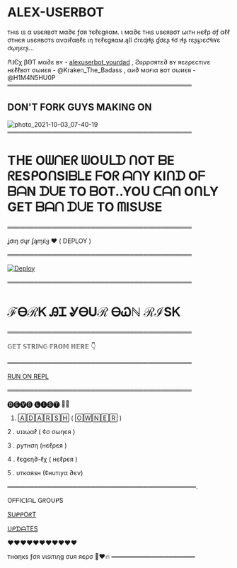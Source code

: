 
# ALEX-USERBOT
тнιѕ ιѕ α υѕєявσт мα∂є ƒσя тєℓєgяαм. ι мα∂є тнιѕ υѕєявσт ωιтн нєℓρ σƒ αℓℓ σтнєя υѕєявσтѕ αναιℓαвℓє ιη тєℓєgяαм.ąƖƖ ƈrɛɖıɬʂ ɠơɛʂ ɬơ ıɬʂ rɛʂ℘ɛƈɬı۷ɛ ơῳŋɛrʂ...

𐀁˩Єχ βѲƬ мα∂ɛ вʏ - [alexuserbot_yourdad](https://t.me/alexuserbot_yourdad) , Ƨʋρρσятɛ∂ вʏ яɛƨρɛcтιѵɛ нɛℓℓвσт σωиɛя - @Kraken_The_Badass , αи∂ мαғια вσт σωиɛя - @H1M4N5HU0P
══════════════════════════════════════════

## DON'T FORK GUYS MAKING ON

![photo_2021-10-03_07-40-19](https://telegra.ph/file/57cdb52bcad7e6cc50462.jpg)
══════════════════════════════════════════

# TᕼE OᗯᑎEᖇ ᗯOᑌᒪᗪ ᑎOT ᗷE ᖇESᑭOᑎSIᗷᒪE ᖴOᖇ ᗩᑎY KIᑎᗪ Oᖴ ᗷᗩN ᗪᑌE TO ᗷOT..YOᑌ ᑕᗩᑎ OᑎᒪY  GET ᗷᗩᑎ ᗪᑌE TO ᗰISᑌSE

══════════════════════════════════════════


ʝơıŋ ơųr ʄąɱıƖყ ❤️ ( DEPLOY )

══════════════════════════════════════════



[![Deploy](https://www.herokucdn.com/deploy/button.svg)](https://heroku.com/deploy?template=https://github.com/Adarshbotmaker/ALEX-USERBOT--)


══════════════════════════════════════════




# ℱᎾℛᏦ ᎯᏆ ᎽᎾUℛ ᎾᏇℕ ℛℐЅᏦ

══════════════════════════════════════════




𝔾𝔼𝕋 𝕊𝕋ℝ𝕀ℕ𝔾 𝔽ℝ𝕆𝕄 ℍ𝔼ℝ𝔼 👇


══════════════════════════════════════════



[RUN ON REPL](https://replit.com/@ManishRao5/ALEX-USERBOT#main.py)



══════════════════════════════════════════


🅓🅔🅥🅢 🅛🅘🅢🅣 🧑‍💻

1. 🄰🄳🄰🅁🅂🄷 ( 🄾🅆🄽🄴🅁 )

2 . υננωαℓ ( ¢σ σωηєя ) 

3 . ρутнση (нєℓρєя )

4 . ℓєgєη∂-ℓχ ( нєℓρєя )

5 . υткαяѕн (¢нυтιуα ∂єν)



═══════════════════════════════════════════.


OᖴᖴIᑕIᗩᒪ GᖇOᑌᑭS 

[SᑌᑭᑭOᖇT](https://t.me/Alex_userbot_support)


[ᑌᑭᗪᗩTES](https://t.me/alex_userbot)

❤️❤️❤️❤️❤️❤️❤️❤️❤️❤️❤️

тнαηкѕ ƒσя νιѕιтιηg συя яєρσ 🎉❤️🔥
═══════════════════

